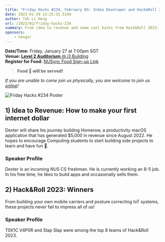 ```yaml
---
title: "Friday Hacks #234, February 03: Indie Developer and Hack&Roll 2023 Projects"
date: 2023-01-29 13:25:15.5144
author: Toh Li Heng
url: /2023/02/friday-hacks-234
summary: From idea to revenue and some cool hacks from Hack&Roll 2023.
sponsors:
    - hangar
---
```


**Date/Time:** Friday, January 27 at 7:00pm SGT<br />
**Venue:** [**Level 2 Auditorium** @ i3 Building](https://goo.gl/maps/aUMwWptKFsajR93b9)<br />
**Register for Food:** [NUSync Food Sign-up Link](https://hckr.cc/fh2223s2-w4)<br />

> **Food 🍕 will be served!**

_If you are unable to come join us physically, you are welcome to join us [online](https://hckr.cc/fh2223s2-w4-zoom)!_

<img src="/img/2023/fh/234.jpg" alt="Friday Hacks #234 Poster" /><br />

## 1) Idea to Revenue: How to make your first internet dollar

Dexter will share his journey building Homerow, a productivity macOS application that has generated $5,000 in revenue since August 2022. He hopes to encourage Computing students to start building side projects to learn and  have fun 👀.

### Speaker Profile

Dexter is an incoming NUS CS freshman. He is currently working an 8-5 job. In his free time, he likes to build apps and occasionally sells them.

## 2) Hack&Roll 2023: Winners

From building your own mobile carriers and posture correcting IoT systems, these projects never fail to impress all of us!

### Speaker Profile

T0X1C V4P0R and Slap Slap were among the top 8 teams of Hack&Roll 2023.
